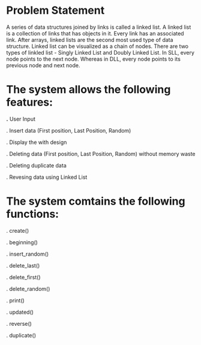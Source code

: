 # Problem Statement
A series of data structures joined by links is called a linked list. A linked list is a collection of links that has objects in it. Every link has an associated link. After arrays, linked lists are the second most used type of data structure. Linked list can be visualized as a chain of nodes. There are two types of linkled list - Singly Linked List and Doubly Linked List. In SLL, every node points to the next node. Whereas in DLL, every node points to its previous node and next node.

# The system allows the following features:
**.** User Input

. Insert data (First position, Last Position, Random)

. Display the with design

. Deleting data (First position, Last Position, Random)
  without memory waste
  
. Deleting duplicate data

. Revesing data using Linked List

  # The system comtains the following functions:
  . create()
  
  . beginning()
  
  . insert_random()
  
  . delete_last()
  
  . delete_first()
  
  . delete_random()
  
  . print()
  
  . updated()
  
  . reverse()
  
  . duplicate()
  
